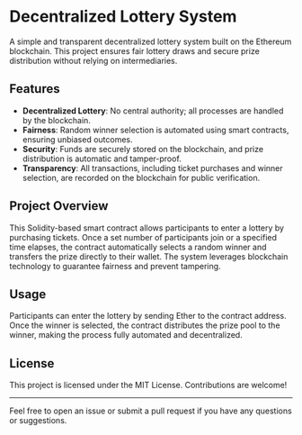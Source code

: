# Decentralized Lottery System

A simple and transparent decentralized lottery system built on the Ethereum blockchain. This project ensures fair lottery draws and secure prize distribution without relying on intermediaries.

## Features

- **Decentralized Lottery**: No central authority; all processes are handled by the blockchain.
- **Fairness**: Random winner selection is automated using smart contracts, ensuring unbiased outcomes.
- **Security**: Funds are securely stored on the blockchain, and prize distribution is automatic and tamper-proof.
- **Transparency**: All transactions, including ticket purchases and winner selection, are recorded on the blockchain for public verification.

## Project Overview

This Solidity-based smart contract allows participants to enter a lottery by purchasing tickets. Once a set number of participants join or a specified time elapses, the contract automatically selects a random winner and transfers the prize directly to their wallet. The system leverages blockchain technology to guarantee fairness and prevent tampering.

## Usage

Participants can enter the lottery by sending Ether to the contract address. Once the winner is selected, the contract distributes the prize pool to the winner, making the process fully automated and decentralized.

## License

This project is licensed under the MIT License. Contributions are welcome!

---

Feel free to open an issue or submit a pull request if you have any questions or suggestions.
